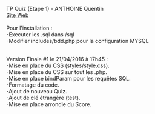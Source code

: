TP Quiz (Etape 1) - ANTHOINE Quentin
<br/>
<a href="http://web-svenning.fr">Site Web</a>
<br/>
<br/>
Pour l'installation : 
<br/>
-Executer les .sql dans /sql <br/>
-Modifier includes/bdd.php pour la configuration MYSQL<br/><br/>


Version Finale #1 le 21/04/2016 à 17h45 :
<br/>
-Mise en place du CSS (styles/style.css).<br/>
-Mise en place du CSS sur tout les .php.<br/>
-Mise en place bindParam pour les requêtes SQL.<br/>
-Formatage du code.<br/>
-Ajout de nouveau Quiz.<br/>
-Ajout de clé étrangère (test).<br/>
-Mise en place arrondie du Score.<br/><br/>